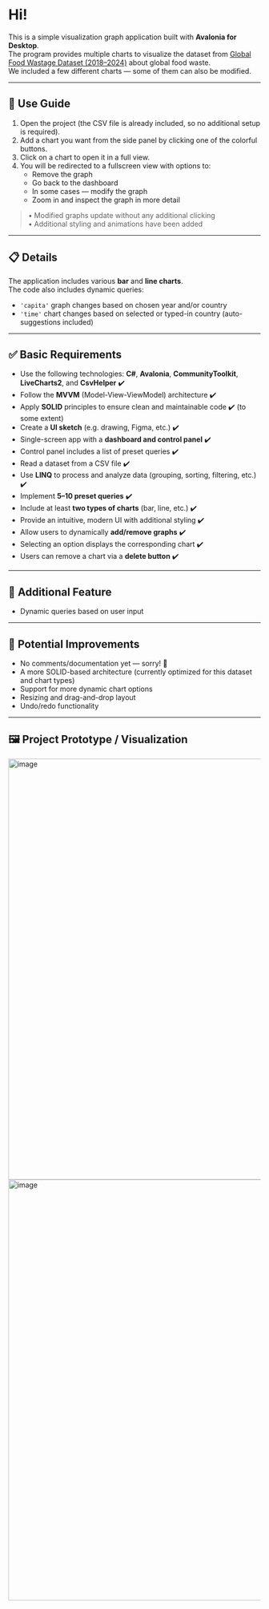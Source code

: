 # Hi!

This is a simple visualization graph application built with **Avalonia for Desktop**.  
The program provides multiple charts to visualize the dataset from [Global Food Wastage Dataset (2018–2024)](https://www.kaggle.com/datasets/atharvasoundankar/global-food-wastage-dataset-2018-2024) about global food waste.  
We included a few different charts — some of them can also be modified.

---

## 🧭 Use Guide

1. Open the project (the CSV file is already included, so no additional setup is required).
2. Add a chart you want from the side panel by clicking one of the colorful buttons.
3. Click on a chart to open it in a full view.
4. You will be redirected to a fullscreen view with options to:
   - Remove the graph
   - Go back to the dashboard
   - In some cases — modify the graph
   - Zoom in and inspect the graph in more detail

> • Modified graphs update without any additional clicking  
> • Additional styling and animations have been added

---

## 📋 Details

The application includes various **bar** and **line charts**.  
The code also includes dynamic queries:
- `'capita'` graph changes based on chosen year and/or country
- `'time'` chart changes based on selected or typed-in country (auto-suggestions included)

---

## ✅ Basic Requirements

- Use the following technologies: **C#**, **Avalonia**, **CommunityToolkit**, **LiveCharts2**, and **CsvHelper** ✔️  
- Follow the **MVVM** (Model-View-ViewModel) architecture ✔️  
- Apply **SOLID** principles to ensure clean and maintainable code ✔️ (to some extent)  
- Create a **UI sketch** (e.g. drawing, Figma, etc.) ✔️  
- Single-screen app with a **dashboard and control panel** ✔️  
- Control panel includes a list of preset queries ✔️  
- Read a dataset from a CSV file ✔️  
- Use **LINQ** to process and analyze data (grouping, sorting, filtering, etc.) ✔️  
- Implement **5–10 preset queries** ✔️  
- Include at least **two types of charts** (bar, line, etc.) ✔️  
- Provide an intuitive, modern UI with additional styling ✔️  
- Allow users to dynamically **add/remove graphs** ✔️  
- Selecting an option displays the corresponding chart ✔️  
- Users can remove a chart via a **delete button** ✔️

---

## 🌟 Additional Feature

- Dynamic queries based on user input

---

## 🚧 Potential Improvements

- No comments/documentation yet — sorry! 🥲  
- A more SOLID-based architecture (currently optimized for this dataset and chart types)  
- Support for more dynamic chart options  
- Resizing and drag-and-drop layout  
- Undo/redo functionality

---

## 🖼️ Project Prototype / Visualization

<img width="840" alt="image" src="https://github.com/user-attachments/assets/8fce8b17-6fe0-427d-acb3-dbec8dad34cc" />  
<img width="840" alt="image" src="https://github.com/user-attachments/assets/21f4c7a7-3c4e-45ee-b530-89f03c1607eb" />
